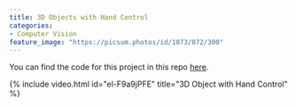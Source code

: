 ```yaml
---
title: 3D Objects with Hand Control 
categories:
- Computer Vision
feature_image: "https://picsum.photos/id/1073/872/300"
---
```


You can find the code for this project in this repo [here](https://github.com/tianlinxu312/cv_projects).

{% include video.html id="el-F9a9jPFE" title="3D Object with Hand Control" %}
